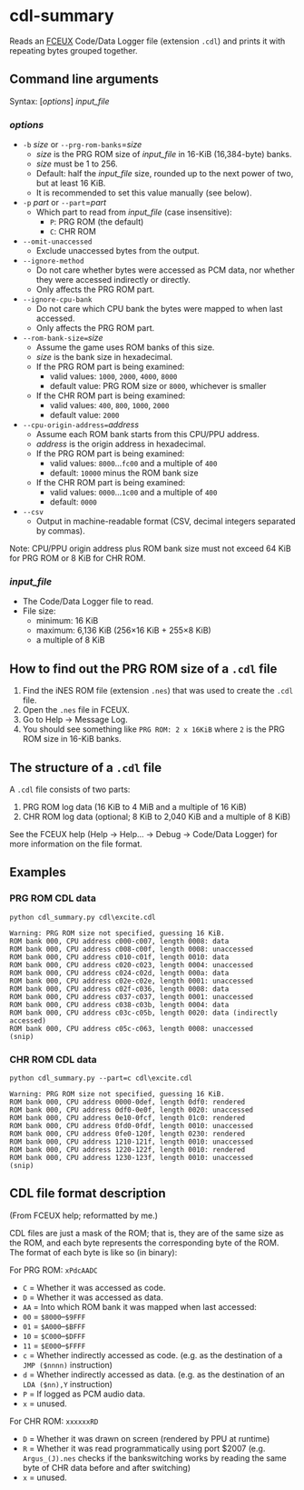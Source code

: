 # cdl-summary
Reads an [FCEUX](http://www.fceux.com) Code/Data Logger file (extension `.cdl`) and prints it with repeating bytes grouped together.

## Command line arguments

Syntax: [*options*] *input_file*

### *options*
* `-b` *size* or `--prg-rom-banks`=*size*
  * *size* is the PRG ROM size of *input_file* in 16-KiB (16,384-byte) banks.
  * *size* must be 1 to 256.
  * Default: half the *input_file* size, rounded up to the next power of two, but at least 16 KiB.
  * It is recommended to set this value manually (see below).
* `-p` *part* or `--part`=*part*
  * Which part to read from *input_file* (case insensitive):
    * `P`: PRG ROM (the default)
    * `C`: CHR ROM
* `--omit-unaccessed`
  * Exclude unaccessed bytes from the output.
* `--ignore-method`
  * Do not care whether bytes were accessed as PCM data, nor whether they were accessed indirectly or directly.
  * Only affects the PRG ROM part.
* `--ignore-cpu-bank`
  * Do not care which CPU bank the bytes were mapped to when last accessed.
  * Only affects the PRG ROM part.
* `--rom-bank-size=`*size*
  * Assume the game uses ROM banks of this size.
  * *size* is the bank size in hexadecimal.
  * If the PRG ROM part is being examined:
    * valid values: `1000`, `2000`, `4000`, `8000`
    * default value: PRG ROM size or `8000`, whichever is smaller
  * If the CHR ROM part is being examined:
    * valid values: `400`, `800`, `1000`, `2000`
    * default value: `2000`
* `--cpu-origin-address=`*address*
  * Assume each ROM bank starts from this CPU/PPU address.
  * *address* is the origin address in hexadecimal.
  * If the PRG ROM part is being examined:
    * valid values: `8000`&hellip;`fc00` and a multiple of `400`
    * default: `10000` minus the ROM bank size
  * If the CHR ROM part is being examined:
    * valid values: `0000`&hellip;`1c00` and a multiple of `400`
    * default: `0000`
* `--csv`
  * Output in machine-readable format (CSV, decimal integers separated by commas).

Note: CPU/PPU origin address plus ROM bank size must not exceed 64 KiB for PRG ROM or 8 KiB for CHR ROM.

### *input_file*
  * The Code/Data Logger file to read.
  * File size:
    * minimum: 16 KiB
    * maximum: 6,136 KiB (256&times;16 KiB + 255&times;8 KiB)
    * a multiple of 8 KiB

## How to find out the PRG ROM size of a `.cdl` file
1. Find the iNES ROM file (extension `.nes`) that was used to create the `.cdl` file.
1. Open the `.nes` file in FCEUX.
1. Go to Help &rarr; Message Log.
1. You should see something like `PRG ROM: 2 x 16KiB` where `2` is the PRG ROM size in 16-KiB banks.

## The structure of a `.cdl` file
A `.cdl` file consists of two parts:
1. PRG ROM log data (16 KiB to 4 MiB and a multiple of 16 KiB)
1. CHR ROM log data (optional; 8 KiB to 2,040 KiB and a multiple of 8 KiB)

See the FCEUX help (Help &rarr; Help&hellip; &rarr; Debug &rarr; Code/Data Logger) for more information on the file format.

## Examples

### PRG ROM CDL data
```
python cdl_summary.py cdl\excite.cdl

Warning: PRG ROM size not specified, guessing 16 KiB.
ROM bank 000, CPU address c000-c007, length 0008: data
ROM bank 000, CPU address c008-c00f, length 0008: unaccessed
ROM bank 000, CPU address c010-c01f, length 0010: data
ROM bank 000, CPU address c020-c023, length 0004: unaccessed
ROM bank 000, CPU address c024-c02d, length 000a: data
ROM bank 000, CPU address c02e-c02e, length 0001: unaccessed
ROM bank 000, CPU address c02f-c036, length 0008: data
ROM bank 000, CPU address c037-c037, length 0001: unaccessed
ROM bank 000, CPU address c038-c03b, length 0004: data
ROM bank 000, CPU address c03c-c05b, length 0020: data (indirectly accessed)
ROM bank 000, CPU address c05c-c063, length 0008: unaccessed
(snip)
```

### CHR ROM CDL data
```
python cdl_summary.py --part=c cdl\excite.cdl

Warning: PRG ROM size not specified, guessing 16 KiB.
ROM bank 000, CPU address 0000-0def, length 0df0: rendered
ROM bank 000, CPU address 0df0-0e0f, length 0020: unaccessed
ROM bank 000, CPU address 0e10-0fcf, length 01c0: rendered
ROM bank 000, CPU address 0fd0-0fdf, length 0010: unaccessed
ROM bank 000, CPU address 0fe0-120f, length 0230: rendered
ROM bank 000, CPU address 1210-121f, length 0010: unaccessed
ROM bank 000, CPU address 1220-122f, length 0010: rendered
ROM bank 000, CPU address 1230-123f, length 0010: unaccessed
(snip)
```

## CDL file format description
(From FCEUX help; reformatted by me.)

CDL files are just a mask of the ROM; that is, they are of the same size as the ROM, and each byte represents the corresponding byte of the ROM. The format of each byte is like so (in binary):

For PRG ROM: `xPdcAADC`
* `C` = Whether it was accessed as code.
* `D` = Whether it was accessed as data.
* `AA` = Into which ROM bank it was mapped when last accessed:
 * `00` = `$8000`&ndash;`$9FFF`
 * `01` = `$A000`&ndash;`$BFFF`
 * `10` = `$C000`&ndash;`$DFFF`
 * `11` = `$E000`&ndash;`$FFFF`
* `c` = Whether indirectly accessed as code. (e.g. as the destination of a `JMP ($nnnn)` instruction)
* `d` = Whether indirectly accessed as data. (e.g. as the destination of an `LDA ($nn),Y` instruction)
* `P` = If logged as PCM audio data.
* `x` = unused.

For CHR ROM: `xxxxxxRD`
* `D` = Whether it was drawn on screen (rendered by PPU at runtime)
* `R` = Whether it was read programmatically using port $2007 (e.g. `Argus_(J).nes` checks if the bankswitching works by reading the same byte of CHR data before and after switching)
* `x` = unused.
